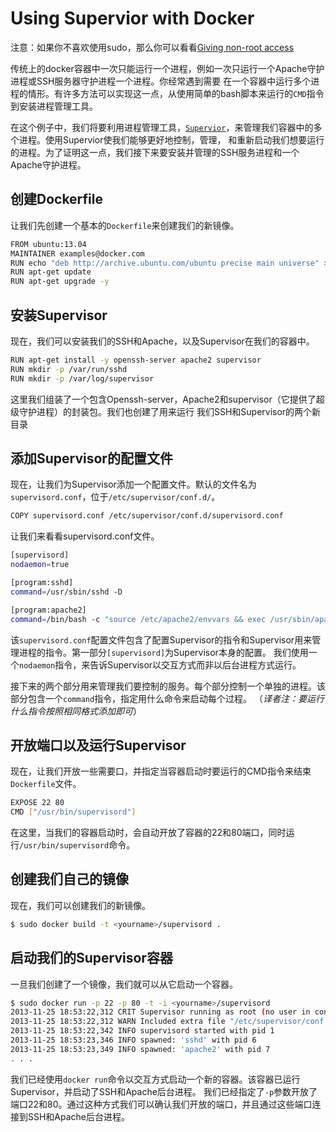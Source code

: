 Using Supervior with Docker
====

注意：如果你不喜欢使用sudo，那么你可以看看[Giving non-root access](http://docs.docker.com/installation/binaries/#dockergroup)

传统上的docker容器中一次只能运行一个进程，例如一次只运行一个Apache守护进程或SSH服务器守护进程一个进程。你经常遇到需要
在一个容器中运行多个进程的情形。有许多方法可以实现这一点，从使用简单的bash脚本来运行的`CMD`指令到安装进程管理工具。 

在这个例子中，我们将要利用进程管理工具，[`Supervior`](http://supervisord.org/)，来管理我们容器中的多个进程。使用Supervior使我们能够更好地控制，管理，
和重新启动我们想要运行的进程。为了证明这一点，我们接下来要安装并管理的SSH服务进程和一个Apache守护进程。 

创建Dockerfile
----- 
让我们先创建一个基本的`Dockerfile`来创建我们的新镜像。 

```sh
FROM ubuntu:13.04
MAINTAINER examples@docker.com
RUN echo "deb http://archive.ubuntu.com/ubuntu precise main universe" > /etc/apt/sources.list
RUN apt-get update
RUN apt-get upgrade -y
```
安装Supervisor
-----
现在，我们可以安装我们的SSH和Apache，以及Supervisor在我们的容器中。 

```sh
RUN apt-get install -y openssh-server apache2 supervisor
RUN mkdir -p /var/run/sshd
RUN mkdir -p /var/log/supervisor
```
这里我们组装了一个包含Openssh-server，Apache2和supervisor（它提供了超级守护进程）的封装包。我们也创建了用来运行
我们SSH和Supervisor的两个新目录

添加Supervisor的配置文件 
-------
现在，让我们为Supervisor添加一个配置文件。默认的文件名为`supervisord.conf`，位于`/etc/supervisor/conf.d/`。 

```sh
COPY supervisord.conf /etc/supervisor/conf.d/supervisord.conf 
```
让我们来看看supervisord.conf文件。 

```sh
[supervisord]
nodaemon=true

[program:sshd]
command=/usr/sbin/sshd -D

[program:apache2]
command=/bin/bash -c "source /etc/apache2/envvars && exec /usr/sbin/apache2 -DFOREGROUND"
```
该`supervisord.conf`配置文件包含了配置Supervisor的指令和Supervisor用来管理进程的指令。第一部分`[supervisord]`为Supervisor本身的配置。
我们使用一个`nodaemon`指令，来告诉Supervisor以交互方式而非以后台进程方式运行。 

接下来的两个部分用来管理我们要控制的服务。每个部分控制一个单独的进程。该部分包含一个`command`指令，指定用什么命令来启动每个过程。 （*译者注：要运行什么指令按照相同格式添加即可*）

开放端口以及运行Supervisor 
------
现在，让我们开放一些需要口，并指定当容器启动时要运行的CMD指令来结束`Dockerfile`文件。
 
```sh
EXPOSE 22 80
CMD ["/usr/bin/supervisord"]
```
在这里，当我们的容器启动时，会自动开放了容器的22和80端口，同时运行`/usr/bin/supervisord`命令。

创建我们自己的镜像
-------- 
现在，我们可以创建我们的新镜像。 

```sh
$ sudo docker build -t <yourname>/supervisord .
```
启动我们的Supervisor容器
--------- 
一旦我们创建了一个镜像，我们就可以从它启动一个容器。 

```sh
$ sudo docker run -p 22 -p 80 -t -i <yourname>/supervisord
2013-11-25 18:53:22,312 CRIT Supervisor running as root (no user in config file)
2013-11-25 18:53:22,312 WARN Included extra file "/etc/supervisor/conf.d/supervisord.conf" during parsing
2013-11-25 18:53:22,342 INFO supervisord started with pid 1
2013-11-25 18:53:23,346 INFO spawned: 'sshd' with pid 6
2013-11-25 18:53:23,349 INFO spawned: 'apache2' with pid 7
. . .
```

我们已经使用`docker run`命令以交互方式启动一个新的容器。该容器已运行Supervisor，并启动了SSH和Apache后台进程。
我们已经指定了`-p`参数开放了端口22和80。通过这种方式我们可以确认我们开放的端口，并且通过这些端口连接到SSH和Apache后台进程。
